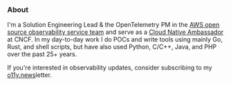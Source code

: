 ### About

I'm a Solution Engineering Lead & the OpenTelemetry PM in the [AWS open source observability service team](https://aws.amazon.com/products/management-and-governance/use-cases/monitoring-and-observability/) and serve as a [Cloud Native Ambassador](https://www.cncf.io/people/ambassadors/) at CNCF. In my day-to-day work I do POCs and write tools using mainly Go, Rust, and shell scripts, but have also used Python, C/C++, Java, and PHP over the past 25+ years.

If you're interested in observability updates, consider subscribing to my [o11y.news](http://o11y.news/)letter.
